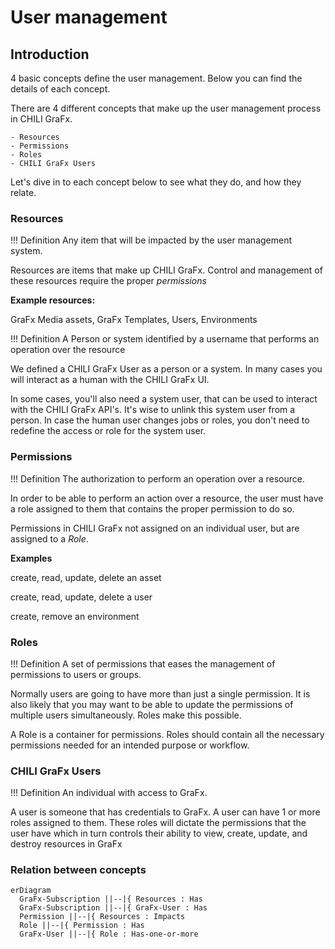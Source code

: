 # User management

## Introduction

4 basic concepts define the user management. Below you can find the details of each concept.

There are 4 different concepts that make up the user management process in CHILI GraFx.

	- Resources
	- Permissions
	- Roles
	- CHILI GraFx Users
 
Let's dive in to each concept below to see what they do, and how they relate.

### Resources

!!! Definition
	Any item that will be impacted by the user management system.
	
Resources are items that make up CHILI GraFx. Control and management of these resources require the proper _permissions_

**Example resources:**

GraFx Media assets, GraFx Templates, Users, Environments

!!! Definition 
	A Person or system identified by a username that performs an operation over the resource
	
We defined a CHILI GraFx User as a person or a system. In many cases you will interact as a human with the CHILI GraFx UI. 

In some cases, you'll also need a system user, that can be used to interact with the CHILI GraFx API's. It's wise to unlink this system user from a person. In case the human user changes jobs or roles, you don't need to redefine the access or role for the system user.

### Permissions

!!! Definition
	The authorization to perform an operation over a resource. 

In order to be able to perform an action over a resource, the user must have a role assigned to them that contains the proper permission to do so.

Permissions in CHILI GraFx not assigned on an individual user, but are assigned to a *Role*.

**Examples**

create, read, update, delete an asset

create, read, update, delete a user

create, remove an environment

### Roles

!!! Definition
	A set of permissions that eases the management of permissions to users or groups.
  
Normally users are going to have more than just a single permission. It is also likely that you may want to be able to update the permissions of multiple users simultaneously. Roles make this possible.

A Role is a container for permissions. Roles should contain all the necessary permissions needed for an intended purpose or workflow. 


### CHILI GraFx Users

!!! Definition 
	An individual with access to GraFx.
	
A user is someone that has credentials to GraFx. A user can have 1 or more roles assigned to them. These roles will dictate the permissions that the user have which in turn controls their ability to view, create, update, and destroy resources in GraFx


 
### Relation between concepts

``` mermaid
erDiagram
  GraFx-Subscription ||--|{ Resources : Has
  GraFx-Subscription ||--|{ GraFx-User : Has
  Permission ||--|{ Resources : Impacts
  Role ||--|{ Permission : Has
  GraFx-User ||--|{ Role : Has-one-or-more
```
